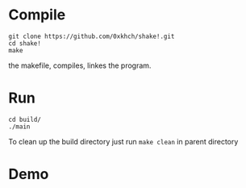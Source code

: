 # Compile
```
git clone https://github.com/0xkhch/shake!.git
cd shake! 
make
```
the makefile, compiles, linkes the program. 
# Run
```
cd build/
./main
```
To clean up the build directory just run `make clean` in parent directory

# Demo

